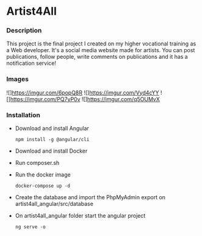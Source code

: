 # Artist4All

### Description

This project is the final project I created on my higher vocational training as a Web developer. It's a social media website made for artists. You can post publications, follow people, write comments on publications and it has a notification service!

### Images

![]https://imgur.com/6popQ8R
![]https://imgur.com/Vyd4cYY
![]https://imgur.com/PQ7yP0v
![]https://imgur.com/q5OUMvX

### Installation

- Download and install Angular

    `npm install -g @angular/cli`

- Download and install Docker

- Run composer.sh

- Run the docker image

    `docker-compose up -d`

- Create the database and import the PhpMyAdmin export on artist4all_angular/src/database

- On artist4all_angular folder start the angular project

    `ng serve -o`
